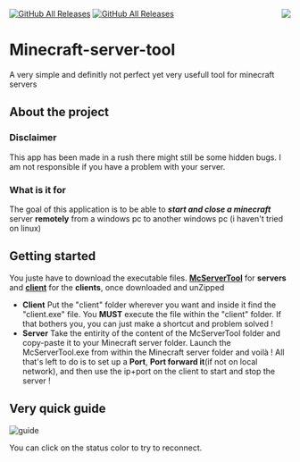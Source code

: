[![GitHub All Releases](https://img.shields.io/github/repo-size/UnlikelyBuddy1/Minecraft-server-tool.svg?color=%23FFAB40&style=for-the-badge)](https://github.com/UnlikelyBuddy1/Minecraft-server-tool/releases/tag/1) 
[![GitHub All Releases](https://img.shields.io/github/downloads/UnlikelyBuddy1/Minecraft-server-tool/total.svg?color=%23007ACC&style=for-the-badge)](https://github.com/UnlikelyBuddy1/Minecraft-server-tool/releases/tag/1) 
<img align="right" src=https://user-images.githubusercontent.com/52712038/94177688-3ffa2c00-fe9a-11ea-9adb-641294fcfd73.png> 
# Minecraft-server-tool
A very simple and definitly not perfect yet very usefull tool for minecraft servers 

## About the project
### Disclaimer
This app has been made in a rush there might still be some hidden bugs. I am not responsible if you have a problem with your server.
### What is it for
The goal of this application is to be able to ***start and close a minecraft*** server **remotely** from a windows pc to another windows pc (i haven't tried on linux)

## Getting started
You juste have to download the executable files. [**McServerTool**](https://github.com/UnlikelyBuddy1/Minecraft-server-tool/releases/download/1/McServerTool.rar) for **servers** and [**client**](https://github.com/UnlikelyBuddy1/Minecraft-server-tool/releases/download/1/client.rar) for the **clients**, once downloaded and unZipped
- **Client**
Put the "client" folder wherever you want and inside it find the "client.exe" file. You **MUST** execute the file within the "client" folder. If that bothers you, you can just make a shortcut and problem solved !
- **Server**
Take the entirity of the content of the McServerTool folder and copy-paste it to your Minecraft server folder. Launch the McServerTool.exe from within the Minecraft server folder and voilà ! All that's left to do is to set up a **Port**, **Port forward it**(if not on local network), and then use the ip+port on the client to start and stop the server !
## Very quick guide
![guide](https://user-images.githubusercontent.com/52712038/94177523-f578af80-fe99-11ea-92a0-7750fd79c723.png)

You can click on the status color to try to reconnect.

